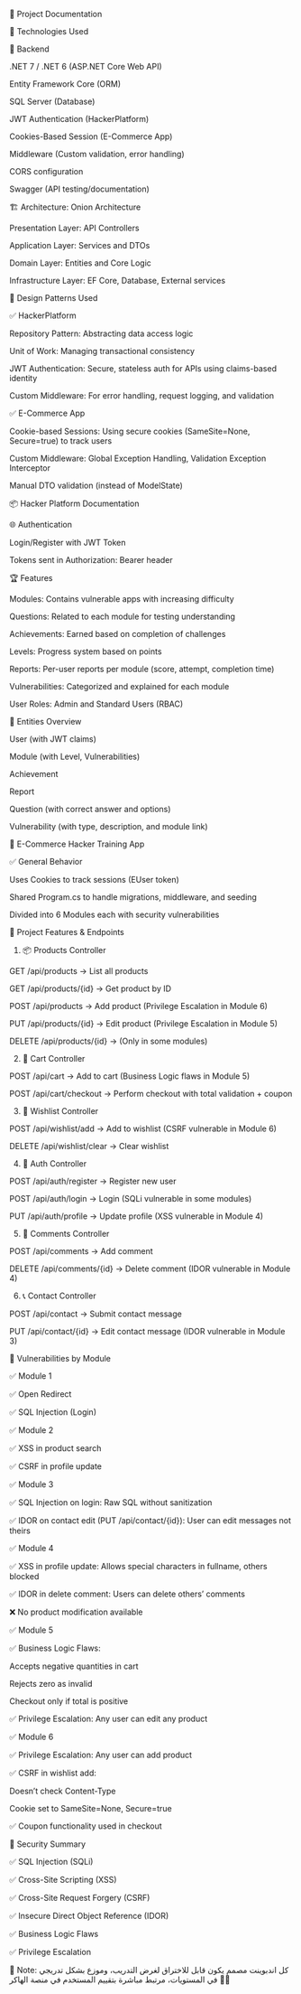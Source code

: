 🧠 Project Documentation

🧰 Technologies Used

🔹 Backend

.NET 7 / .NET 6 (ASP.NET Core Web API)

Entity Framework Core (ORM)

SQL Server (Database)

JWT Authentication (HackerPlatform)

Cookies-Based Session (E-Commerce App)

Middleware (Custom validation, error handling)

CORS configuration

Swagger (API testing/documentation)

🏗️ Architecture: Onion Architecture

Presentation Layer: API Controllers

Application Layer: Services and DTOs

Domain Layer: Entities and Core Logic

Infrastructure Layer: EF Core, Database, External services

🎯 Design Patterns Used

✅ HackerPlatform

Repository Pattern: Abstracting data access logic

Unit of Work: Managing transactional consistency

JWT Authentication: Secure, stateless auth for APIs using claims-based identity

Custom Middleware: For error handling, request logging, and validation

✅ E-Commerce App

Cookie-based Sessions: Using secure cookies (SameSite=None, Secure=true) to track users

Custom Middleware: Global Exception Handling, Validation Exception Interceptor

Manual DTO validation (instead of ModelState)

📦 Hacker Platform Documentation

🌐 Authentication

Login/Register with JWT Token

Tokens sent in Authorization: Bearer header

🏆 Features

Modules: Contains vulnerable apps with increasing difficulty

Questions: Related to each module for testing understanding

Achievements: Earned based on completion of challenges

Levels: Progress system based on points

Reports: Per-user reports per module (score, attempt, completion time)

Vulnerabilities: Categorized and explained for each module

User Roles: Admin and Standard Users (RBAC)

📂 Entities Overview

User (with JWT claims)

Module (with Level, Vulnerabilities)

Achievement

Report

Question (with correct answer and options)

Vulnerability (with type, description, and module link)

🛒 E-Commerce Hacker Training App

✅ General Behavior

Uses Cookies to track sessions (EUser token)

Shared Program.cs to handle migrations, middleware, and seeding

Divided into 6 Modules each with security vulnerabilities

👣 Project Features & Endpoints

1. 📦 Products Controller

GET /api/products → List all products

GET /api/products/{id} → Get product by ID

POST /api/products → Add product (Privilege Escalation in Module 6)

PUT /api/products/{id} → Edit product (Privilege Escalation in Module 5)

DELETE /api/products/{id} → (Only in some modules)

2. 🛒 Cart Controller

POST /api/cart → Add to cart (Business Logic flaws in Module 5)

POST /api/cart/checkout → Perform checkout with total validation + coupon

3. 💖 Wishlist Controller

POST /api/wishlist/add → Add to wishlist (CSRF vulnerable in Module 6)

DELETE /api/wishlist/clear → Clear wishlist

4. 👤 Auth Controller

POST /api/auth/register → Register new user

POST /api/auth/login → Login (SQLi vulnerable in some modules)

PUT /api/auth/profile → Update profile (XSS vulnerable in Module 4)

5. 💬 Comments Controller

POST /api/comments → Add comment

DELETE /api/comments/{id} → Delete comment (IDOR vulnerable in Module 4)

6. 📞 Contact Controller

POST /api/contact → Submit contact message

PUT /api/contact/{id} → Edit contact message (IDOR vulnerable in Module 3)

🔐 Vulnerabilities by Module

✅ Module 1

✅ Open Redirect

✅ SQL Injection (Login)

✅ Module 2

✅ XSS in product search

✅ CSRF in profile update

✅ Module 3

✅ SQL Injection on login: Raw SQL without sanitization

✅ IDOR on contact edit (PUT /api/contact/{id}): User can edit messages not theirs

✅ Module 4

✅ XSS in profile update: Allows special characters in fullname, others blocked

✅ IDOR in delete comment: Users can delete others’ comments

❌ No product modification available

✅ Module 5

✅ Business Logic Flaws:

Accepts negative quantities in cart

Rejects zero as invalid

Checkout only if total is positive

✅ Privilege Escalation: Any user can edit any product

✅ Module 6

✅ Privilege Escalation: Any user can add product

✅ CSRF in wishlist add:

Doesn’t check Content-Type

Cookie set to SameSite=None, Secure=true

✅ Coupon functionality used in checkout

🔐 Security Summary

✅ SQL Injection (SQLi)

✅ Cross-Site Scripting (XSS)

✅ Cross-Site Request Forgery (CSRF)

✅ Insecure Direct Object Reference (IDOR)

✅ Business Logic Flaws

✅ Privilege Escalation

📝 Note: كل اندبوينت مصمم يكون قابل للاختراق لغرض التدريب، وموزع بشكل تدريجي في المستويات، مرتبط مباشرة بتقييم المستخدم في منصة الهاكر 👨‍💻

